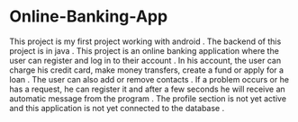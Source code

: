 # Online-Banking-App
This project is my first project working with android . The backend of this project is in java .
This project is an online banking application where the user can register and log in to their account . In his account, the user can charge his credit card, make money transfers, create a fund or apply for a loan . The user can also add or remove contacts . If a problem occurs or he has a request, he can register it and after a few seconds he will receive an automatic message from the program . The profile section is not yet active and this application is not yet connected to the database . 
